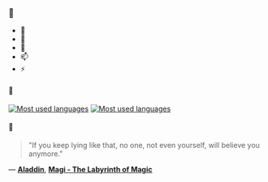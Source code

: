 ### 👋

- 🔭
- 🌱
- 💬
- 📫
- ⚡

#### 🧏

[![Most used languages](https://github-readme-stats-aynah.vercel.app/api/top-langs/?username=aynh&theme=solarized-dark&langs_count=6&layout=compact&hide_title=true)](https://github.com/anuraghazra/github-readme-stats#gh-dark-mode-only)
[![Most used languages](https://github-readme-stats-aynah.vercel.app/api/top-langs/?username=aynh&theme=solarized-light&langs_count=6&layout=compact&hide_title=true)](https://github.com/anuraghazra/github-readme-stats#gh-light-mode-only)

#### 💬

> "If you keep lying like that, no one, not even yourself, will believe you anymore."

&mdash; [**Aladdin**](https://myanimelist.net/character.php?q=Aladdin&cat=character), [**Magi - The Labyrinth of Magic**](https://myanimelist.net/search/all?q=Magi%20-%20The%20Labyrinth%20of%20Magic&cat=all)
